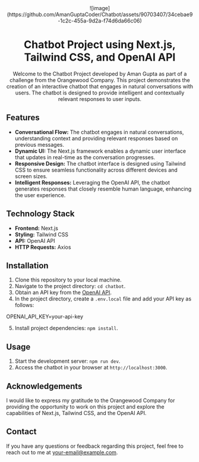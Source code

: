 <div align="center">
  ![image](https://github.com/AmanGuptaCoder/Chatbot/assets/90703407/34cebae9-1c2c-455a-9d2a-f74d6da66c06)
</div>

<h1 align="center">Chatbot Project using Next.js, Tailwind CSS, and OpenAI API</h1>

<p align="center">
  Welcome to the Chatbot Project developed by Aman Gupta as part of a challenge from the Orangewood Company. This project demonstrates the creation of an interactive chatbot that engages in natural conversations with users. The chatbot is designed to provide intelligent and contextually relevant responses to user inputs.
</p>

## Features

- **Conversational Flow:** The chatbot engages in natural conversations, understanding context and providing relevant responses based on previous messages.
- **Dynamic UI:** The Next.js framework enables a dynamic user interface that updates in real-time as the conversation progresses.
- **Responsive Design:** The chatbot interface is designed using Tailwind CSS to ensure seamless functionality across different devices and screen sizes.
- **Intelligent Responses:** Leveraging the OpenAI API, the chatbot generates responses that closely resemble human language, enhancing the user experience.

## Technology Stack

- **Frontend:** Next.js
- **Styling:** Tailwind CSS
- **API:** OpenAI API
- **HTTP Requests:** Axios

## Installation

1. Clone this repository to your local machine.
2. Navigate to the project directory: `cd chatbot`.
3. Obtain an API key from the [OpenAI API](https://beta.openai.com/signup/).
4. In the project directory, create a `.env.local` file and add your API key as follows:

OPENAI_API_KEY=your-api-key

5. Install project dependencies: `npm install`.

## Usage

1. Start the development server: `npm run dev`.
2. Access the chatbot in your browser at `http://localhost:3000`.

## Acknowledgements

I would like to express my gratitude to the Orangewood Company for providing the opportunity to work on this project and explore the capabilities of Next.js, Tailwind CSS, and the OpenAI API.

## Contact

If you have any questions or feedback regarding this project, feel free to reach out to me at [your-email@example.com](mailto:your-email@example.com).
